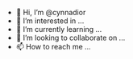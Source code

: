 - 👋 Hi, I’m @cynnadior
- 👀 I’m interested in ...
- 🌱 I’m currently learning ...
- 💞️ I’m looking to collaborate on ...
- 📫 How to reach me ...

<!---
cynnadior/cynnadior is a ✨ special ✨ repository because its `README.md` (this file) appears on your GitHub profile.
You can click the Preview link to take a look at your changes.
--->
